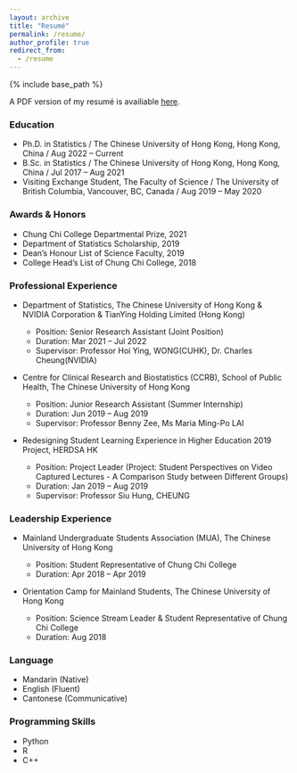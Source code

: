 ```yaml
---
layout: archive
title: "Resumé"
permalink: /resume/
author_profile: true
redirect_from:
  - /resume
---
```


{% include base_path %}

A PDF version of my resumé is availiable [here](https://QCongDoris.github.io/files/CV-CONGQing.pdf).

### Education
* Ph.D. in Statistics / The Chinese University of Hong Kong, Hong Kong, China / Aug 2022 – Current
* B.Sc. in Statistics / The Chinese University of Hong Kong, Hong Kong, China / Jul 2017 – Aug 2021
* Visiting Exchange Student, The Faculty of Science / The University of British Columbia, Vancouver, BC, Canada / Aug 2019 – May 2020

### Awards & Honors
* Chung Chi College Departmental Prize, 2021
* Department of Statistics Scholarship, 2019
* Dean’s Honour List of Science Faculty, 2019
* College Head’s List of Chung Chi College, 2018

### Professional Experience
* Department of Statistics, The Chinese University of Hong Kong & NVIDIA Corporation & TianYing Holding Limited (Hong Kong)
  * Position: Senior Research Assistant (Joint Position)
  * Duration: Mar 2021 – Jul 2022
  * Supervisor: Professor Hoi Ying, WONG(CUHK), Dr. Charles Cheung(NVIDIA)

* Centre for Clinical Research and Biostatistics (CCRB), School of Public Health, The Chinese University of Hong Kong
  * Position: Junior Research Assistant (Summer Internship)
  * Duration: Jun 2019 – Aug 2019
  * Supervisor: Professor Benny Zee, Ms Maria Ming-Po LAI

* Redesigning Student Learning Experience in Higher Education 2019 Project, HERDSA HK
  * Position: Project Leader (Project: Student Perspectives on Video Captured Lectures - A Comparison Study between Different Groups)
  * Duration: Jan 2019 – Aug 2019
  * Supervisor: Professor Siu Hung, CHEUNG

### Leadership Experience
* Mainland Undergraduate Students Association (MUA), The Chinese University of Hong Kong
  * Position: Student Representative of Chung Chi College
  * Duration: Apr 2018 – Apr 2019

* Orientation Camp for Mainland Students, The Chinese University of Hong Kong
  * Position: Science Stream Leader & Student Representative of Chung Chi College
  * Duration: Aug 2018

### Language
* Mandarin (Native)
* English (Fluent)
* Cantonese (Communicative)

### Programming Skills
* Python
* R
* C++
